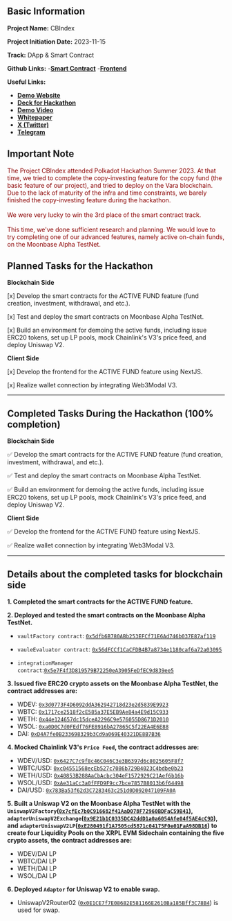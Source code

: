 ## Basic Information

**Project Name:** CBIndex

**Project Initiation Date:** 2023-11-15

**Track:** DApp & Smart Contract

**Github Links:**
-[**Smart Contract**](https://github.com/DRGU0416/polkadot-2023-winter-contracts)
-[**Frontend**](https://github.com/CypherBabel-Lab/hackathon-frontend/tree/moonbase)

**Useful Links:**

- [**Demo Website**](https://moonbase.cbindex.finance/)
- [**Deck for Hackathon**](https://docsend.com/view/v6nkyudvtjsr55v5)
- [**Demo Video**](https://www.youtube.com/watch?v=ODh7vhxKT5A)
- [**Whitepaper**](https://cbindex.finance/CBIndex_whitepaper_2023_v1.pdf)
- [**X (Twitter)**](https://twitter.com/CBIndex_Global)
- [**Telegram**](https://t.me/CBIndexGlobalM)

## Important Note

<div style="color:darkred">
The Project CBIndex attended Polkadot Hackathon Summer 2023. At that time, we tried to complete the copy-investing feature for the copy fund (the basic feature of our project), and tried to deploy on the Vara blockchain. Due to the lack of maturity of the infra and time constraints, we barely finished the copy-investing feature during the hackathon.
<br />
<br />
We were very lucky to win the 3rd place of the smart contract track.
<br />
<br />
This time, we've done sufficient research and planning. We would love to try completing one of our advanced features, namely active on-chain funds, on the Moonbase Alpha TestNet.
</div>

## Planned Tasks for the Hackathon

**Blockchain Side**

[x] Develop the smart contracts for the ACTIVE FUND feature (fund creation, investment, withdrawal, and etc.).

[x] Test and deploy the smart contracts on Moonbase Alpha TestNet.

[x] Build an environment for demoing the active funds, including issue ERC20 tokens, set up LP pools, mock Chainlink's V3's price feed, and deploy Uniswap V2.

**Client Side**

[x] Develop the frontend for the ACTIVE FUND feature using NextJS.

[x] Realize wallet connection by integrating Web3Modal V3.

---

## Completed Tasks During the Hackathon (100% completion)

**Blockchain Side**

✅ Develop the smart contracts for the ACTIVE FUND feature (fund creation, investment, withdrawal, and etc.).

✅ Test and deploy the smart contracts on Moonbase Alpha TestNet.

✅ Build an environment for demoing the active funds, including issue ERC20 tokens, set up LP pools, mock Chainlink's V3's price feed, and deploy Uniswap V2.

**Client Side**

✅ Develop the frontend for the ACTIVE FUND feature using NextJS.

✅ Realize wallet connection by integrating Web3Modal V3.

---

## Details about the completed tasks for blockchain side

**1. Completed the smart contracts for the ACTIVE FUND feature.**

**2. Deployed and tested the smart contracts on the Moonbase Alpha TestNet.**

- `vaultFactory contract`: [`0x5dfb6B780ABb253EFCf71E6Ad746b037E87af119`](https://moonbase.moonscan.io/address/0x5dfb6B780ABb253EFCf71E6Ad746b037E87af119)

- `vauleEvaluator contract`: [`0x56dFCCf1CaCFDB4B7a8734e1180caf6a72a03095`](https://moonbase.moonscan.io/address/0x56dFCCf1CaCFDB4B7a8734e1180caf6a72a03095)

- `integrationManager contract`:[`0x5e7F4f3D819579B72250eA3905FeDfEC9d839ee5`](https://moonbase.moonscan.io/address/0x5e7F4f3D819579B72250eA3905FeDfEC9d839ee5)

**3. Issued five ERC20 crypto assets on the Moonbase Alpha TestNet, the contract addresses are:**

- WDEV: [`0x3d0773F4D6092ddA362942718d23e2d5839E9923`](https://moonbase.moonscan.io/address/0x3d0773F4D6092ddA362942718d23e2d5839E9923)
- WBTC: [`0x1717ce2518f2cE585a37E5EB9Ae84a4E9d15C933`](https://moonbase.moonscan.io/address/0x1717ce2518f2cE585a37E5EB9Ae84a4E9d15C933)
- WETH: [`0x44e124657dc15dceA2296C9e576055D8671D2010`](https://moonbase.moonscan.io/address/0x44e124657dc15dceA2296C9e576055D8671D2010)
- WSOL: [`0xa0D0C7d0FEdf76FE8916bA27865C5f22EA4E6E88`](https://moonbase.moonscan.io/address/0xa0D0C7d0FEdf76FE8916bA27865C5f22EA4E6E88)
- DAI: [`0xD4A7fe0B233698329b3Cd9a069E40321DE8B7B36`](https://moonbase.moonscan.io/address/0xD4A7fe0B233698329b3Cd9a069E40321DE8B7B36)

**4. Mocked Chainlink V3's `Price Feed`, the contract addresses are:**

- WDEV/USD: [`0x6427C7c9f8c46C046C3e3B6397d6c8025605F8f7`](https://moonbase.moonscan.io/address/0x6427C7c9f8c46C046C3e3B6397d6c8025605F8f7››)
- WBTC/USD: [`0xc04551568ecEb527c7086b729B4023C4bdbe0b23`](https://moonbase.moonscan.io/address/0xc04551568ecEb527c7086b729B4023C4bdbe0b23)
- WETH/USD: [`0x40853B288AaCbAcbc304eF1572929C21Aef6b16b`](https://moonbase.moonscan.io/address/0x40853B288AaCbAcbc304eF1572929C21Aef6b16b)
- WSOL/USD: [`0xAe31aCc3a0fFFD9F9cc7bce7857B8013b6f64498`](https://moonbase.moonscan.io/address/0xAe31aCc3a0fFFD9F9cc7bce7857B8013b6f64498)
- DAI/USD: [`0x783Ba53f62d3C7283463c251d0D092047109FA0A`](https://moonbase.moonscan.io/address/0x783Ba53f62d3C7283463c251d0D092047109FA0A)

**5. Built a Uniswap V2 on the Moonbase Alpha TestNet with the `UniswapV2Factory`([`0x7cfEc7b0C916682f41AaD078F72960BDFaC59B41`](https://moonbase.moonscan.io/address/0x7cfEc7b0C916682f41AaD078F72960BDFaC59B41)), `adapterUniswapV2Exchange`([`0x9E21b1C0335DC42ddD1a0a6054Afe04f5AE4cC9D`](https://moonbase.moonscan.io/address/0x9E21b1C0335DC42ddD1a0a6054Afe04f5AE4cC9D)), and `adapterUniswapV2LP`([`0xE280491f1A7505cd5871c04175F0e01FaA98DB16`](https://moonbase.moonscan.io/address/0xE280491f1A7505cd5871c04175F0e01FaA98DB16)) to create four Liquidity Pools on the XRPL EVM Sidechain containing the five crypto assets, the contract addresses are:**

- WDEV/DAI LP
- WBTC/DAI LP
- WETH/DAI LP
- WSOL/DAI LP

**6. Deployed `Adaptor` for Uniswap V2 to enable swap.**

- UniswapV2Router02 ([`0x0E1CE7f7E08682E581166E2610Ba185Bff3C78B4`](https://moonbase.moonscan.io/address/0x0E1CE7f7E08682E581166E2610Ba185Bff3C78B4)) is used for swap.
